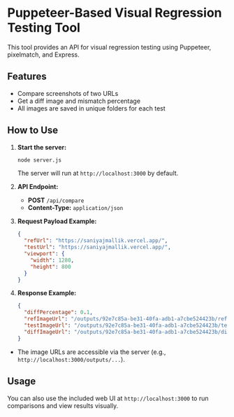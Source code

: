 # Puppeteer-Based Visual Regression Testing Tool

This tool provides an API for visual regression testing using Puppeteer, pixelmatch, and Express.

## Features
- Compare screenshots of two URLs
- Get a diff image and mismatch percentage
- All images are saved in unique folders for each test

## How to Use

1. **Start the server:**

   ```sh
   node server.js
   ```

   The server will run at `http://localhost:3000` by default.

2. **API Endpoint:**
   - **POST** `/api/compare`
   - **Content-Type:** `application/json`

3. **Request Payload Example:**

   ```json
   {
     "refUrl": "https://saniyajmallik.vercel.app/",
     "testUrl": "https://saniyajmallik.vercel.app/",
     "viewport": {
       "width": 1280,
       "height": 800
     }
   }
   ```

4. **Response Example:**

   ```json
   {
     "diffPercentage": 0.1,
     "refImageUrl": "/outputs/92e7c85a-be31-40fa-adb1-a7cbe524423b/ref.png",
     "testImageUrl": "/outputs/92e7c85a-be31-40fa-adb1-a7cbe524423b/test.png",
     "diffImageUrl": "/outputs/92e7c85a-be31-40fa-adb1-a7cbe524423b/diff.png"
   }
   ```

- The image URLs are accessible via the server (e.g., `http://localhost:3000/outputs/...`).

## Usage
You can also use the included web UI at `http://localhost:3000` to run comparisons and view results visually.